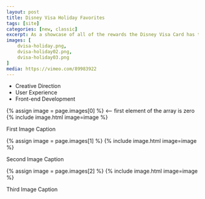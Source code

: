 ```yaml
---
layout: post
title: Disney Visa Holiday Favorites
tags: [site]
categories: [new, classic]
excerpt: As a showcase of all of the rewards the Disney Visa Card has to offer, this site allowed you to search rewards and create a holiday wish list.
images: [
	dvisa-holiday.png, 
	dvisa-holiday02.png,
	dvisa-holiday03.png
]
media: https://vimeo.com/89983922
---
```


- Creative Direction
- User Experience
- Front-end Development

{% assign image = page.images[0] %} <-- first element of the array is zero
{% include image.html image=image %}

First Image Caption

{% assign image = page.images[1] %}
{% include image.html image=image %}

Second Image Caption

{% assign image = page.images[2] %}
{% include image.html image=image %}

Third Image Caption